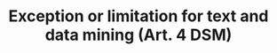 ---
title: "Exception or limitation for text and data mining (Art. 4 DSM)"
short: "dsm4"
draft: "false"
summary: "This (mandatory) exception or limitation allows any user to reproduce works and other protected subject matter, as well as to extract the contents of databases, in order to perform text and data mining for any purposes. Only those materials that are lawfully accessible and for which rights holders have not expressly prevented mining to be undertaken can be mined under this provision. Copies created in the course of text and data mining may be retained only for as long as they are necessary for the purposes. Uses allowed under this exception are not subject to compensation."
linklaw: "https://eur-lex.europa.eu/legal-content/EN/TXT/?uri=CELEX%3A32019L0790#004"
---